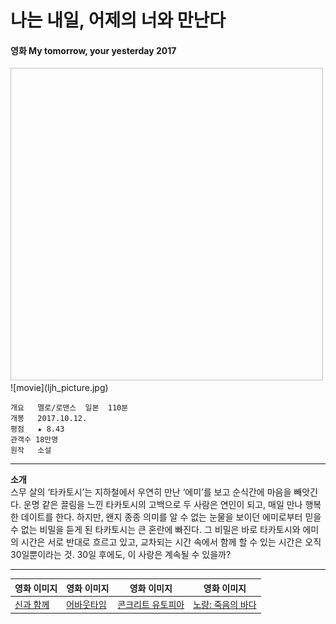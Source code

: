 # 나는 내일, 어제의 너와 만난다
#### 영화 My tomorrow, your yesterday 2017

<img width="500" height="500">
![movie](ljh_picture.jpg)
</img>

```
개요   멜로/로맨스  일본  110분
개봉   2017.10.12.
평점   ★ 8.43
관객수 18만명
원작   소설
```

***
__소개__  
스무 살의 ‘타카토시’는 지하철에서 우연히 만난 ‘에미’를 보고 순식간에 마음을 빼앗긴다. 운명 같은 끌림을 느낀 타카토시의 고백으로 두 사람은 연인이 되고, 매일 만나 행복한 데이트를 한다. 하지만, 왠지 종종 의미를 알 수 없는 눈물을 보이던 에미로부터 믿을 수 없는 비밀을 듣게 된 타카토시는 큰 혼란에 빠진다. 그 비밀은 바로 타카토시와 에미의 시간은 서로 반대로 흐르고 있고, 교차되는 시간 속에서 함께 할 수 있는 시간은 오직 30일뿐이라는 것. 30일 후에도, 이 사랑은 계속될 수 있을까?
***

|영화 이미지|영화 이미지|영화 이미지|영화 이미지|
|---|---|---|---|
|[신과 함께](lss.md)|[어바웃타임](smw.md)|[콘크리트 유토피아](su.md)|[노량: 죽음의 바다](kms.md)|

